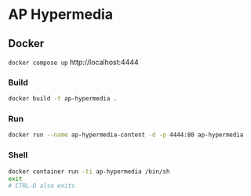 # AP Hypermedia

## Docker

`docker compose up` http://localhost:4444

### Build

``` sh
docker build -t ap-hypermedia .
```

### Run

``` sh
docker run --name ap-hypermedia-content -d -p 4444:80 ap-hypermedia
```

### Shell

``` sh
docker container run -ti ap-hypermedia /bin/sh
exit
# CTRL-D also exits
```
